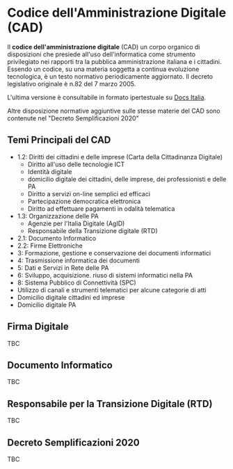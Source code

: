 # Codice dell'Amministrazione Digitale (CAD)

Il **codice dell'amministrazione digitale** (CAD) un corpo organico di disposizioni che presiede all'uso dell'informatica come strumento privilegiato nei rapporti tra la pubblica amministrazione italiana e i cittadini. Essendo un codice, su una materia soggetta a continua evoluzione tecnologica, è un testo normativo periodicamente aggiornato. Il decreto legislativo originale è n.82 del  7 marzo 2005.

L'ultima versione è consultabile in formato ipertestuale su [Docs Italia](https://docs.italia.it/italia/piano-triennale-ict/codice-amministrazione-digitale-docs).

Altre disposizione normative aggiuntive sulle stesse materie del CAD sono contenute nel "Decreto Semplificazioni 2020"

## Temi Principali del CAD

- 1.2: Diritti dei cittadini e delle imprese (Carta della Cittadinanza Digitale)
  - Diritto all'uso delle tecnologie ICT 
  - Identità digitale 
  - domicilio digitale dei cittadini, delle imprese, dei professionisti e delle PA
  - Diritto a servizi on-line semplici ed efficaci
  - Partecipazione democratica elettronica
  - Diritto ad effettuare pagamenti in odalità telematica
- 1.3: Organizzazione delle PA
  - Agenzie per l'Italia Digitale (AgID)
  - Responsabile della Transizione digitale (RTD)
- 2.1: Documento Informatico
- 2.2: Firme Elettroniche
- 3: Formazione, gestione e conservazione dei documenti informatici
- 4: Trasmissione informatica dei documenti
- 5: Dati e Servizi in Rete delle PA
- 6: Sviluppo, acquisizione. riuso di sistemi informatici nella PA
- 8: Sistema Pubblico di Connettività (SPC)
- Utilizzo di canali e strumenti telematici per alcune categorie di atti
- Domicilio digitale cittadini ed imprese
- Domicilio digitale PA

## Firma Digitale

TBC



## Documento Informatico

TBC



## Responsabile per la Transizione Digitale (RTD)

TBC

## Decreto Semplificazioni 2020

TBC 